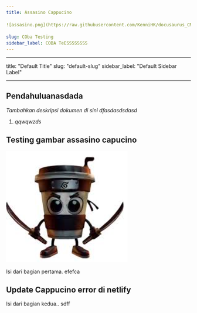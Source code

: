 ```yaml
---
title: Assasino Cappucino

![assasino.png](https://raw.githubusercontent.com/KenniHK/docusaurus_CMS/main/static/img/assasino.png)

slug: COba Testing
sidebar_label: COBA TeESSSSSSSS
---
```



- - -

title: "Default Title"
slug: "default-slug"
sidebar_label: "Default Sidebar Label"

- - -

## Pendahuluanasdada

*Tambahkan deskripsi dokumen di sini dfasdasdsdasd*



1. *qqwqwzds*

## Testing gambar assasino capucino
![assasino.png](https://raw.githubusercontent.com/KenniHK/docusaurus_CMS/main/static/img/assasino.png)

Isi dari bagian pertama. efefca

## Update Cappucino error di netlify

Isi dari bagian kedua.. sdff
